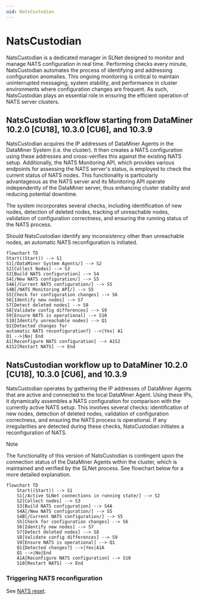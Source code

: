 ```yaml
---
uid: NatsCustodian
---
```


# NatsCustodian

NatsCustodian is a dedicated manager in SLNet designed to monitor and manage NATS configuration in real time. Performing checks every minute, NatsCustodian automates the process of identifying and addressing configuration anomalies. This ongoing monitoring is critical to maintain uninterrupted messaging, system stability, and performance in cluster environments where configuration changes are frequent. As such, NatsCustodian plays an essential role in ensuring the efficient operation of NATS server clusters.

## NatsCustodian workflow starting from DataMiner 10.2.0 [CU18], 10.3.0 [CU6], and 10.3.9

NatsCustodian acquires the IP addresses of DataMiner Agents in the DataMiner System (i.e. the cluster). It then creates a NATS configuration using these addresses and cross-verifies this against the existing NATS setup. Additionally, the NATS Monitoring API, which provides various endpoints for assessing the NATS server's status, is employed to check the current status of NATS nodes. This functionality is particularly advantageous as the NATS server and its Monitoring API operate independently of the DataMiner server, thus enhancing cluster stability and reducing potential downtime.

The system incorporates several checks, including identification of new nodes, detection of deleted nodes, tracking of unreachable nodes, validation of configuration correctness, and ensuring the running status of the NATS process.

Should NatsCustodian identify any inconsistency other than unreachable nodes, an automatic NATS reconfiguration is initiated.

```mermaid
flowchart TD
Start((Start)) --> S1
S1[/DataMiner System Agents/] --> S2
S2[Collect Nodes] --> S3
S3[Build NATS configuration] --> S4
S4[/New NATS configuration/] --> S5
S4A[/Current NATS configuration/] --> S5
S4B[/NATS Monitoring API/] --> S5
S5[Check for configuration changes] --> S6
S6[Identify new nodes] --> S7
S7[Detect deleted nodes] --> S8
S8[Validate config differences] --> S9
S9[Ensure NATS is operational] --> S10
S10[Identify unreachable nodes] --> Q1
Q1{Detected changes for
automatic NATS reconfiguration?} -->|Yes| A1
Q1 -->|No| End
A1[Reconfigure NATS configuration] --> A1S2
A1S2[Restart NATS] --> End
```

## NatsCustodian workflow up to DataMiner 10.2.0 [CU18], 10.3.0 [CU6], and 10.3.9

NatsCustodian operates by gathering the IP addresses of DataMiner Agents that are active and connected to the local DataMiner Agent. Using these IPs, it dynamically assembles a NATS configuration for comparison with the currently active NATS setup. This involves several checks: identification of new nodes, detection of deleted nodes, validation of configuration correctness, and ensuring the NATS process is operational. If any irregularities are detected during these checks, NatsCustodian initiates a reconfiguration of NATS.

> [!NOTE]
> The functionality of this version of NatsCustodian is contingent upon the connection status of the DataMiner Agents within the cluster, which is maintained and verified by the SLNet process. See flowchart below for a more detailed explanation.

```mermaid
flowchart TD
    Start((Start)) --> S1
    S1[/Active SLNet connections in running state/] --> S2
    S2[Collect nodes] --> S3
    S3[Build NATS configuration] --> S4A
    S4A[/New NATS configuration/] --> S5
    S4B[/Current NATS configuration/] --> S5
    S5[Check for configuration changes] --> S6
    S6[Identify new nodes] --> S7
    S7[Detect deleted nodes] --> S8
    S8[Validate config differences] --> S9
    S9[Ensure NATS is operational] --> Q1
    Q1{Detected changes?} -->|Yes|A1A
    Q1 -->|No|End
    A1A[Reconfigure NATS configuration] --> S10
    S10[Restart NATS] --> End
```

### Triggering NATS reconfiguration

See [NATS reset](xref:Investigating_NATS_Issues#try-a-nats-reset).
